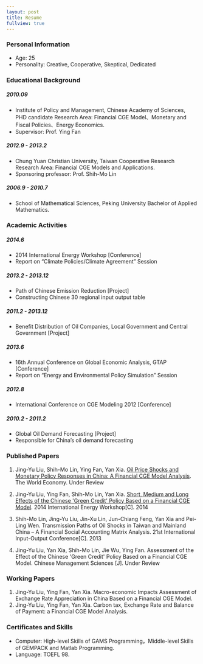 ```yaml
---
layout: post
title: Resume
fullview: true
---
```


### Personal Information

* Age:		25
* Personality:	Creative, Cooperative, Skeptical, Dedicated

### Educational Background

#####  2010.09  	
  - Institute of Policy and Management, Chinese Academy of Sciences,  PHD candidate Research Area: Financial CGE Model、Monetary and Fiscal Policies、Energy Economics.	
  - Supervisor: Prof. Ying Fan		

#####  2012.9 - 2013.2 	
  - Chung Yuan Christian University, Taiwan Cooperative Research Research Area: Financial CGE Models and Applications.	
  - Sponsoring professor: Prof. Shih-Mo Lin

#####  2006.9 - 2010.7 	
  - School of Mathematical Sciences, Peking University Bachelor of Applied Mathematics.

### Academic Activities

#####  2014.6 	
  - 2014 International Energy Workshop [Conference]
  - Report on “Climate Policies/Climate Agreement” Session

#####  2013.2 - 2013.12 	
  - Path of Chinese Emission Reduction [Project]
  - Constructing Chinese 30 regional input output table

#####  2011.2 - 2013.12	
  - Benefit Distribution of Oil Companies, Local Government and Central Government [Project]

#####  2013.6 	
  - 16th Annual Conference on Global Economic Analysis, GTAP [Conference]
  - Report on “Energy and Environmental Policy Simulation” Session

#####  2012.8 	
  - International Conference on CGE Modeling 2012 [Conference]

#####  2010.2 - 2011.2 	
  - Global Oil Demand Forecasting [Project]
  - Responsible for China’s oil demand forecasting


### Published Papers
1.	Jing-Yu Liu, Shih-Mo Lin, Ying Fan, Yan Xia. [<u>Oil Price Shocks and Monetary Policy Responses in China: A Financial CGE Model Analysis</u>](assets/media/1.pdf). The World Economy. Under Review 

2.	Jing-Yu Liu, Ying Fan, Shih-Mo Lin, Yan Xia. [<u>Short, Medium and Long Effects of the Chinese 'Green Credit' Policy Based on a Financial CGE Model</u>](assets/media/2.pdf). 2014 International Energy Workshop[C]. 2014

3.	Shih-Mo Lin, Jing-Yu Liu, Jin-Xu Lin, Jun-Chiang Feng, Yan Xia and Pei-Ling Wen. Transmission Paths of Oil Shocks in Taiwan and Mainland China – A Financial Social Accounting Matrix Analysis. 21st International Input-Output Conference[C]. 2013

4.	Jing-Yu Liu, Yan Xia, Shih-Mo Lin, Jie Wu, Ying Fan. Assessment of the Effect of the Chinese 'Green Credit' Policy Based on a Financial CGE Model. Chinese Management Sciences [J]. Under Review


### Working Papers
1.	Jing-Yu Liu, Ying Fan, Yan Xia. Macro-economic Impacts Assessment of Exchange Rate Appreciation in China Based on a Financial CGE Model.
2.	Jing-Yu Liu, Ying Fan, Yan Xia. Carbon tax, Exchange Rate and Balance of Payment: a Financial CGE Model Analysis.

### Certificates and Skills
* Computer: 	High-level Skills of GAMS Programming，Middle-level Skills of GEMPACK and Matlab Programming.
* Language:	TOEFL 98.
